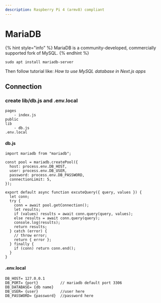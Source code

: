 ```yaml
---
description: Raspberry Pi 4 (armv8) compliant
---
```


# MariaDB

{% hint style="info" %}
MariaDB is a community-developed, commercially supported fork of MySQL.
{% endhint %}

```
sudo apt install mariadb-server
```

Then follow tutorial like: _How to use MySQL database in Next.js apps_

## Connection

### create lib/db.js and .env.local

```
pages
    - index.js
public
lib
    - db.js
.env.local
```

#### db.js

```tsx
import mariadb from "mariadb";

const pool = mariadb.createPool({
  host: process.env.DB_HOST,
  user: process.env.DB_USER,
  password: process.env.DB_PASSWORD,
  connectionLimit: 5,
});

export default async function excuteQuery({ query, values }) {
  let conn;
  try {
    conn = await pool.getConnection();
    let results;
    if (values) results = await conn.query(query, values);
    else results = await conn.query(query);
    console.log(results);
    return results;
  } catch (error) {
    // throw error;
    return { error };
  } finally {
    if (conn) return conn.end();
  }
}
```

#### .env.local

```
DB_HOST= 127.0.0.1
DB_PORT= {port}          // mariadb default port 3306
DB_DATABASE= {db name}
DB_USER= {user}          //user here
DB_PASSWORD= {password}  //password here
```
